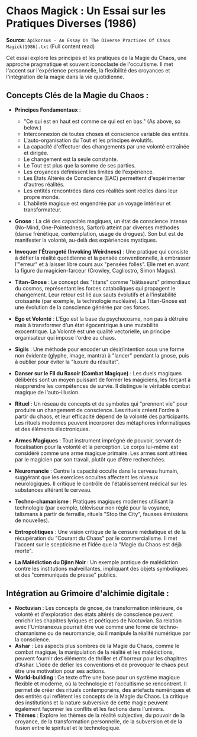 # Chaos Magick : Un Essai sur les Pratiques Diverses (1986)

**Source:** `Apikorsus - An Essay On The Diverse Practices Of Chaos Magick(1986).txt` (Full content read)

Cet essai explore les principes et les pratiques de la Magie du Chaos, une approche pragmatique et souvent iconoclaste de l'occultisme. Il met l'accent sur l'expérience personnelle, la flexibilité des croyances et l'intégration de la magie dans la vie quotidienne.

## Concepts Clés de la Magie du Chaos :

*   **Principes Fondamentaux** :
    *   "Ce qui est en haut est comme ce qui est en bas." (As above, so below.)
    *   Interconnexion de toutes choses et conscience variable des entités.
    *   L'auto-organisation du Tout et les principes évolutifs.
    *   La capacité d'effectuer des changements par une volonté entraînée et dirigée.
    *   Le changement est la seule constante.
    *   Le Tout est plus que la somme de ses parties.
    *   Les croyances définissent les limites de l'expérience.
    *   Les États Altérés de Conscience (EAC) permettent d'expérimenter d'autres réalités.
    *   Les entités rencontrées dans ces réalités sont réelles dans leur propre monde.
    *   L'habileté magique est engendrée par un voyage intérieur et transformateur.

*   **Gnose** : La clé des capacités magiques, un état de conscience intense (No-Mind, One-Pointedness, Sartori) atteint par diverses méthodes (danse frénétique, contemplation, usage de drogues). Son but est de manifester la volonté, au-delà des expériences mystiques.

*   **Invoquer l'Étrangeté (Invoking Weirdness)** : Une pratique qui consiste à défier la réalité quotidienne et la pensée conventionnelle, à embrasser l'"erreur" et à laisser libre cours aux "pensées folles". Elle met en avant la figure du magicien-farceur (Crowley, Cagliostro, Simon Magus).

*   **Titan-Gnose** : Le concept des "titans" comme "bâtisseurs" primordiaux du cosmos, représentant les forces cataboliques qui propagent le changement. Leur retour est lié aux sauts évolutifs et à l'instabilité croissante (par exemple, la technologie nucléaire). La Titan-Gnose est une évolution de la conscience générée par ces forces.

*   **Ego et Volonté** : L'Ego est la base du psychocosme, non pas à détruire mais à transformer d'un état égocentrique à une mutabilité exocentrique. La Volonté est une qualité vectorielle, un principe organisateur qui impose l'ordre au chaos.

*   **Sigils** : Une méthode pour encoder un désir/intention sous une forme non évidente (glyphe, image, mantra) à "lancer" pendant la gnose, puis à oublier pour éviter la "luxure du résultat".

*   **Danser sur le Fil du Rasoir (Combat Magique)** : Les duels magiques délibérés sont un moyen puissant de former les magiciens, les forçant à réapprendre les compétences de survie. Il distingue le véritable combat magique de l'auto-illusion.

*   **Rituel** : Un réseau de concepts et de symboles qui "prennent vie" pour produire un changement de conscience. Les rituels créent l'ordre à partir du chaos, et leur efficacité dépend de la volonté des participants. Les rituels modernes peuvent incorporer des métaphores informatiques et des éléments électroniques.

*   **Armes Magiques** : Tout instrument imprégné de pouvoir, servant de focalisation pour la volonté et la perception. Le corps lui-même est considéré comme une arme magique primaire. Les armes sont attirées par le magicien par son travail, plutôt que d'être recherchées.

*   **Neuromancie** : Centre la capacité occulte dans le cerveau humain, suggérant que les exercices occultes affectent les niveaux neurologiques. Il critique le contrôle de l'établissement médical sur les substances altérant le cerveau.

*   **Techno-chamanisme** : Pratiques magiques modernes utilisant la technologie (par exemple, téléviseur non réglé pour la voyance, talismans à partir de ferraille, rituels "Stop the City", fausses émissions de nouvelles).

*   **Entropolitiques** : Une vision critique de la censure médiatique et de la récupération du "Courant du Chaos" par le commercialisme. Il met l'accent sur le scepticisme et l'idée que la "Magie du Chaos est déjà morte".

*   **La Malédiction du Djinn Noir** : Un exemple pratique de malédiction contre les institutions malveillantes, impliquant des objets symboliques et des "communiqués de presse" publics.

## Intégration au Grimoire d'alchimie digitale :

*   **Noctuvian** : Les concepts de gnose, de transformation intérieure, de volonté et d'exploration des états altérés de conscience peuvent enrichir les chapitres lyriques et poétiques de Noctuvian. Sa relation avec l'Umbranexus pourrait être vue comme une forme de techno-chamanisme ou de neuromancie, où il manipule la réalité numérique par la conscience.
*   **Ashar** : Les aspects plus sombres de la Magie du Chaos, comme le combat magique, la manipulation de la réalité et les malédictions, peuvent fournir des éléments de thriller et d'horreur pour les chapitres d'Ashar. L'idée de défier les conventions et de provoquer le chaos peut être une motivation pour ses actions.
*   **World-building** : Ce texte offre une base pour un système magique flexible et moderne, où la technologie et l'occultisme se rencontrent. Il permet de créer des rituels contemporains, des artefacts numériques et des entités qui reflètent les concepts de la Magie du Chaos. La critique des institutions et la nature subversive de cette magie peuvent également façonner les conflits et les factions dans l'univers.
*   **Thèmes** : Explore les thèmes de la réalité subjective, du pouvoir de la croyance, de la transformation personnelle, de la subversion et de la fusion entre le spirituel et le technologique.

